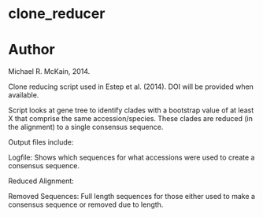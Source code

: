 clone_reducer
=============
<h1>Author</h1>
Michael R. McKain, 2014.

Clone reducing script used in Estep et al. (2014). DOI will be provided when available.

Script looks at gene tree to identify clades with a bootstrap value of at least X that comprise the same accession/species. These clades are reduced (in the alignment) to a single consensus sequence. 

Output files include:

Logfile: Shows which sequences for what accessions were used to create a consensus sequence.

Reduced Alignment:

Removed Sequences: Full length sequences for those either used to make a consensus sequence or removed due to length.
